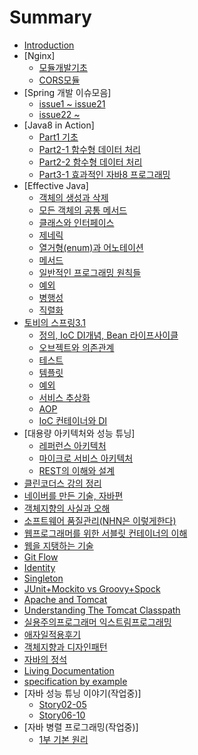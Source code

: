 # Summary

* [Introduction](README.md)
* [Nginx]
  * [모듈개발기초](nginx/모듈개발기초.md)
  * [CORS모듈](nginx/CORS모듈.md)
* [Spring 개발 이슈모음]
  * [issue1 ~ issue21](spring_개발_이슈모음/Spring_개발_이슈1.md)
  * [issue22 ~ ](spring_개발_이슈모음/Spring_개발_이슈2.md)
* [Java8 in Action]
  * [Part1 기초](java8_in_action/part1.md)
  * [Part2-1 함수형 데이터 처리](java8_in_action/part2_함수형_데이터_처리.md)
  * [Part2-2 함수형 데이터 처리](java8_in_action/part2-2_함수형_데이터_처리.md)
  * [Part3-1 효과적인 자바8 프로그래밍](java8_in_action/part3-1_효과적인_자바8_프로그래밍.md)
* [Effective Java]
  * [객체의 생성과 삭제](effective_java/객체의_생성과_삭제.md)
  * [모든 객체의 공통 메서드](effective_java/모든_객체의_공통_메서드.md)
  * [클래스와 인터페이스](effective_java/클래스와_인터페이스.md)
  * [제네릭](effective_java/제네릭.md)
  * [열거형(enum)과 어노테이션](effective_java/열거형(enum)과_어노테이션.md)
  * [메서드](effective_java/메서드.md)
  * [일반적인 프로그래밍 원칙들](effective_java/일반적인_프로그래밍_원칙들.md)
  * [예외](effective_java/예외.md)
  * [병행성](effective_java/병행성.md)
  * [직렬화](effective_java/직렬화.md)  
* [토비의 스프링3.1](spring.md)
  * [정의, IoC DI개념, Bean 라이프사이클](toby_spring/정의_IoC_DI개념_Bean_라이프사이클.md)
  * [오브젝트와 의존관계](toby_spring/오브젝트와_의존관계.md)
  * [테스트](toby_spring/테스트.md)
  * [템플릿](toby_spring/템플릿.md)
  * [예외](toby_spring/토비예외.md)
  * [서비스 추상화](toby_spring/서비스_추상화.md)
  * [AOP](toby_spring/aop.md)
  * [IoC 컨테이너와 DI](toby_spring/IoC_컨테이너와_DI.md)  
* [대용량 아키텍처와 성능 튜닝]
  * [레퍼런스 아키텍처](대용량_아키텍처와_성능_튜닝/soa.md)
  * [마이크로 서비스 아키텍처](대용량_아키텍처와_성능_튜닝/msa.md)
  * [REST의 이해와 설계](대용량_아키텍처와_성능_튜닝/rest.md)  
* [클린코더스 강의 정리](클린코더스_강의_정리.md)
* [네이버를 만든 기술, 자바편](네이버를_만든_기술_자바편.md)
* [객체지향의 사실과 오해](객체지향의_사실과_오해.md)
* [소프트웨어 품질관리(NHN은 이렇게한다)](소프트웨어_품질관리_NHN은_이렇게한다.md)
* [웹프로그래머를 위한 서블릿 컨테이너의 이해](웹_프로그래머를_위한_서블릿_컨테이너의_이해.md)
* [웹을 지탱하는 기술](웹을_지탱하는_기술.md)
* [Git Flow](gitflow.md)
* [Identity](identity.md)
* [Singleton](singleton.md)
* [JUnit+Mockito vs Groovy+Spock](junit+mockito_vs_groovy+spock.md)
* [Apache and Tomcat](apache-and-tomcat.md)
* [Understanding The Tomcat Classpath](understanding_the_tomcat_classpath.md)
* [실용주의프로그래머 익스트림프로그래밍](실용주의프로그래머_익스트림프로그래밍.md)
* [애자일적용후기](애자일적용후기.md)
* [객체지향과 디자인패턴](객체지향과_디자인패턴.md)
* [자바의 정석](자바의_정석.md)
* [Living Documentation](what__why__how_living_documentation.md)
* [specification by example](specification_by_example.md)
* [자바 성능 튜닝 이야기(작업중)]
  * [Story02-05](자바_성능_튜닝_이야기/story02-05.md)
  * [Story06-10](자바_성능_튜닝_이야기/story06-10.md)
* [자바 병렬 프로그래밍(작업중)]
  * [1부 기본 원리](자바_병렬_프로그래밍/1부_기본_원리.md)